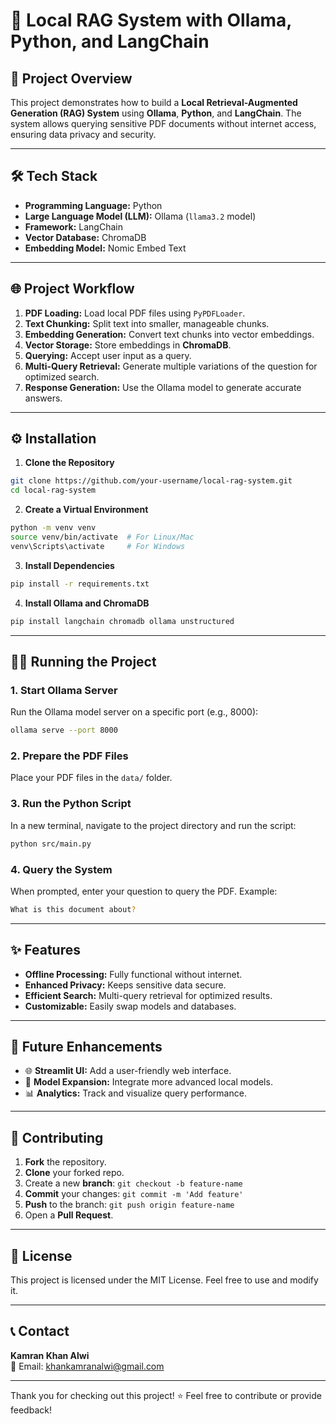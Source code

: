 # 📄 Local RAG System with Ollama, Python, and LangChain

## 🚀 Project Overview
This project demonstrates how to build a **Local Retrieval-Augmented Generation (RAG) System** using **Ollama**, **Python**, and **LangChain**. The system allows querying sensitive PDF documents without internet access, ensuring data privacy and security.

---

## 🛠️ Tech Stack

- **Programming Language:** Python  
- **Large Language Model (LLM):** Ollama (`llama3.2` model)  
- **Framework:** LangChain  
- **Vector Database:** ChromaDB  
- **Embedding Model:** Nomic Embed Text  

---

## 🌐 Project Workflow

1. **PDF Loading:** Load local PDF files using `PyPDFLoader`.
2. **Text Chunking:** Split text into smaller, manageable chunks.
3. **Embedding Generation:** Convert text chunks into vector embeddings.
4. **Vector Storage:** Store embeddings in **ChromaDB**.
5. **Querying:** Accept user input as a query.
6. **Multi-Query Retrieval:** Generate multiple variations of the question for optimized search.
7. **Response Generation:** Use the Ollama model to generate accurate answers.

---


## ⚙️ Installation

1. **Clone the Repository**

```bash
git clone https://github.com/your-username/local-rag-system.git
cd local-rag-system
```

2. **Create a Virtual Environment**

```bash
python -m venv venv
source venv/bin/activate  # For Linux/Mac
venv\Scripts\activate     # For Windows
```

3. **Install Dependencies**

```bash
pip install -r requirements.txt
```

4. **Install Ollama and ChromaDB**

```bash
pip install langchain chromadb ollama unstructured
```

---

## 🏃‍♂️ Running the Project

### 1. **Start Ollama Server**
Run the Ollama model server on a specific port (e.g., 8000):

```bash
ollama serve --port 8000
```

### 2. **Prepare the PDF Files**
Place your PDF files in the `data/` folder.

### 3. **Run the Python Script**
In a new terminal, navigate to the project directory and run the script:

```bash
python src/main.py
```

### 4. **Query the System**
When prompted, enter your question to query the PDF. Example:

```bash
What is this document about?
```

---

## ✨ Features

- **Offline Processing:** Fully functional without internet.
- **Enhanced Privacy:** Keeps sensitive data secure.
- **Efficient Search:** Multi-query retrieval for optimized results.
- **Customizable:** Easily swap models and databases.

---

## 🔮 Future Enhancements

- 🌐 **Streamlit UI:** Add a user-friendly web interface.
- 🤖 **Model Expansion:** Integrate more advanced local models.
- 📊 **Analytics:** Track and visualize query performance.

---

## 🤝 Contributing

1. **Fork** the repository.
2. **Clone** your forked repo.
3. Create a new **branch**: `git checkout -b feature-name`
4. **Commit** your changes: `git commit -m 'Add feature'`
5. **Push** to the branch: `git push origin feature-name`
6. Open a **Pull Request**.

---

## 📝 License

This project is licensed under the MIT License. Feel free to use and modify it.

---

## 📞 Contact

**Kamran Khan Alwi**  
📧 Email: khankamranalwi@gmail.com  

---

Thank you for checking out this project! ⭐ Feel free to contribute or provide feedback!

